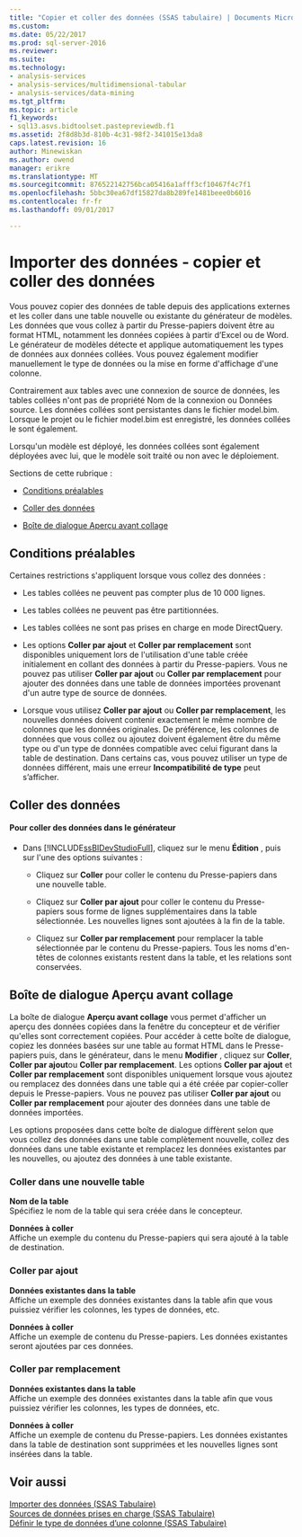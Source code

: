 ```yaml
---
title: "Copier et coller des données (SSAS tabulaire) | Documents Microsoft"
ms.custom: 
ms.date: 05/22/2017
ms.prod: sql-server-2016
ms.reviewer: 
ms.suite: 
ms.technology:
- analysis-services
- analysis-services/multidimensional-tabular
- analysis-services/data-mining
ms.tgt_pltfrm: 
ms.topic: article
f1_keywords:
- sql13.asvs.bidtoolset.pastepreviewdb.f1
ms.assetid: 2f8d8b3d-810b-4c31-98f2-341015e13da8
caps.latest.revision: 16
author: Minewiskan
ms.author: owend
manager: erikre
ms.translationtype: MT
ms.sourcegitcommit: 876522142756bca05416a1afff3cf10467f4c7f1
ms.openlocfilehash: 5bbc30ea67df15827da8b289fe1481beee0b6016
ms.contentlocale: fr-fr
ms.lasthandoff: 09/01/2017

---
```

# <a name="import-data---copy-and-paste-data"></a>Importer des données - copier et coller des données
  Vous pouvez copier des données de table depuis des applications externes et les coller dans une table nouvelle ou existante du générateur de modèles. Les données que vous collez à partir du Presse-papiers doivent être au format HTML, notamment les données copiées à partir d’Excel ou de Word. Le générateur de modèles détecte et applique automatiquement les types de données aux données collées. Vous pouvez également modifier manuellement le type de données ou la mise en forme d'affichage d'une colonne.  
  
 Contrairement aux tables avec une connexion de source de données, les tables collées n'ont pas de propriété Nom de la connexion ou Données source. Les données collées sont persistantes dans le fichier model.bim. Lorsque le projet ou le fichier model.bim est enregistré, les données collées le sont également.  
  
 Lorsqu'un modèle est déployé, les données collées sont également déployées avec lui, que le modèle soit traité ou non avec le déploiement.  
  
 Sections de cette rubrique :  
  
-   [Conditions préalables](#bkmk_prerequisites)  
  
-   [Coller des données](#bkmk_paste_data)  
  
-   [Boîte de dialogue Aperçu avant collage](#bkmk_paste_preview)  
  
##  <a name="bkmk_prerequisites"></a> Conditions préalables  
 Certaines restrictions s'appliquent lorsque vous collez des données :  
  
-   Les tables collées ne peuvent pas compter plus de 10 000 lignes.  
  
-   Les tables collées ne peuvent pas être partitionnées.  
  
-   Les tables collées ne sont pas prises en charge en mode DirectQuery.  
  
-   Les options **Coller par ajout** et **Coller par remplacement** sont disponibles uniquement lors de l'utilisation d'une table créée initialement en collant des données à partir du Presse-papiers. Vous ne pouvez pas utiliser **Coller par ajout** ou **Coller par remplacement** pour ajouter des données dans une table de données importées provenant d'un autre type de source de données.  
  
-   Lorsque vous utilisez **Coller par ajout** ou **Coller par remplacement**, les nouvelles données doivent contenir exactement le même nombre de colonnes que les données originales. De préférence, les colonnes de données que vous collez ou ajoutez doivent également être du même type ou d'un type de données compatible avec celui figurant dans la table de destination. Dans certains cas, vous pouvez utiliser un type de données différent, mais une erreur **Incompatibilité de type** peut s’afficher.  
  
##  <a name="bkmk_paste_data"></a> Coller des données  
  
#### <a name="to-paste-data-into-the-designer"></a>Pour coller des données dans le générateur  
  
-   Dans [!INCLUDE[ssBIDevStudioFull](../../includes/ssbidevstudiofull-md.md)], cliquez sur le menu **Édition** , puis sur l'une des options suivantes :  
  
    -   Cliquez sur **Coller** pour coller le contenu du Presse-papiers dans une nouvelle table.  
  
    -   Cliquez sur **Coller par ajout** pour coller le contenu du Presse-papiers sous forme de lignes supplémentaires dans la table sélectionnée. Les nouvelles lignes sont ajoutées à la fin de la table.  
  
    -   Cliquez sur **Coller par remplacement** pour remplacer la table sélectionnée par le contenu du Presse-papiers. Tous les noms d'en-têtes de colonnes existants restent dans la table, et les relations sont conservées.  
  
##  <a name="bkmk_paste_preview"></a> Boîte de dialogue Aperçu avant collage  
 La boîte de dialogue **Aperçu avant collage** vous permet d'afficher un aperçu des données copiées dans la fenêtre du concepteur et de vérifier qu'elles sont correctement copiées. Pour accéder à cette boîte de dialogue, copiez les données basées sur une table au format HTML dans le Presse-papiers puis, dans le générateur, dans le menu **Modifier** , cliquez sur **Coller**, **Coller par ajout**ou **Coller par remplacement**. Les options **Coller par ajout** et **Coller par remplacement** sont disponibles uniquement lorsque vous ajoutez ou remplacez des données dans une table qui a été créée par copier-coller depuis le Presse-papiers. Vous ne pouvez pas utiliser **Coller par ajout** ou **Coller par remplacement** pour ajouter des données dans une table de données importées.  
  
 Les options proposées dans cette boîte de dialogue diffèrent selon que vous collez des données dans une table complètement nouvelle, collez des données dans une table existante et remplacez les données existantes par les nouvelles, ou ajoutez des données à une table existante.  
  
### <a name="paste-to-new-table"></a>Coller dans une nouvelle table  
 **Nom de la table**  
 Spécifiez le nom de la table qui sera créée dans le concepteur.  
  
 **Données à coller**  
 Affiche un exemple du contenu du Presse-papiers qui sera ajouté à la table de destination.  
  
### <a name="paste-append"></a>Coller par ajout  
 **Données existantes dans la table**  
 Affiche un exemple des données existantes dans la table afin que vous puissiez vérifier les colonnes, les types de données, etc.  
  
 **Données à coller**  
 Affiche un exemple de contenu du Presse-papiers. Les données existantes seront ajoutées par ces données.  
  
### <a name="paste-replace"></a>Coller par remplacement  
 **Données existantes dans la table**  
 Affiche un exemple des données existantes dans la table afin que vous puissiez vérifier les colonnes, les types de données, etc.  
  
 **Données à coller**  
 Affiche un exemple de contenu du Presse-papiers. Les données existantes dans la table de destination sont supprimées et les nouvelles lignes sont insérées dans la table.  
  
## <a name="see-also"></a>Voir aussi  
 [Importer des données &#40;SSAS Tabulaire&#41;](http://msdn.microsoft.com/library/6617b2a2-9f69-433e-89e0-4c5dc92982cf)   
 [Sources de données prises en charge &#40;SSAS Tabulaire&#41;](../../analysis-services/tabular-models/data-sources-supported-ssas-tabular.md)   
 [Définir le type de données d’une colonne &#40;SSAS Tabulaire&#41;](../../analysis-services/tabular-models/set-the-data-type-of-a-column-ssas-tabular.md)  
  
  
